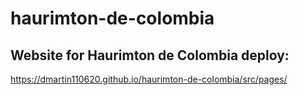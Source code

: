 # haurimton-de-colombia

## Website for Haurimton de Colombia deploy:

https://dmartin110620.github.io/haurimton-de-colombia/src/pages/